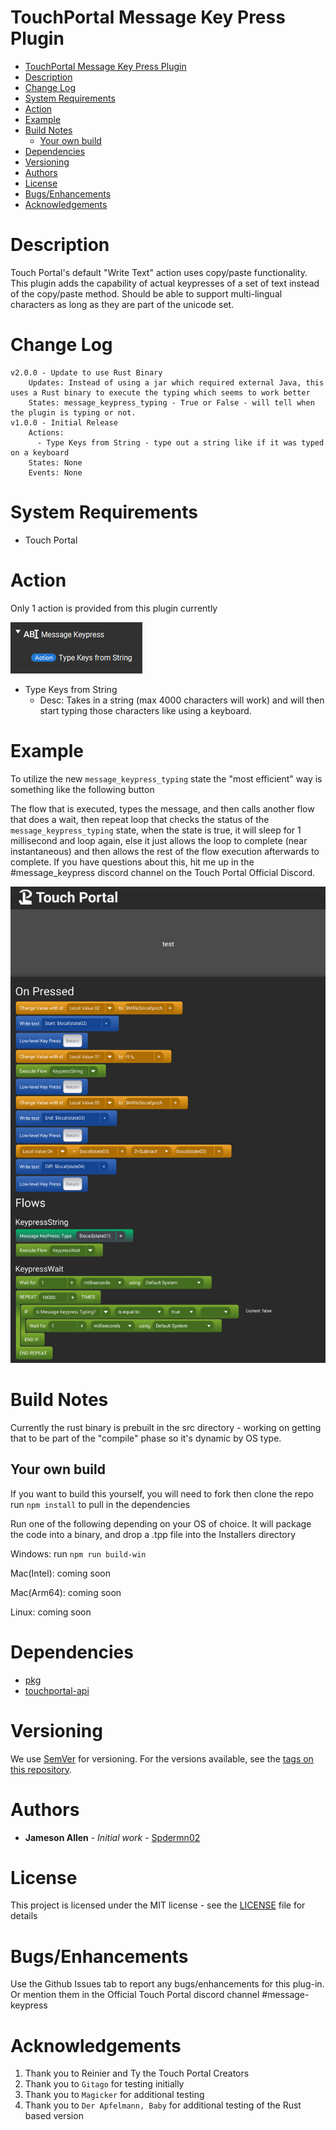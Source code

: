 # TouchPortal Message Key Press Plugin

- [TouchPortal Message Key Press Plugin](#touchportal-message-key-press-plugin)
- [Description](#description)
- [Change Log](#change-log)
- [System Requirements](#system-requirements)
- [Action](#action)
- [Example](#example)
- [Build Notes](#build-notes)
  - [Your own build](#your-own-build)
- [Dependencies](#dependencies)
- [Versioning](#versioning)
- [Authors](#authors)
- [License](#license)
- [Bugs/Enhancements](#bugsenhancements)
- [Acknowledgements](#acknowledgements)

# Description
Touch Portal's default "Write Text" action uses copy/paste functionality.  This plugin adds the capability of actual keypresses of a set of text instead of the copy/paste method.  Should be able to support multi-lingual characters as long as they are part of the unicode set. 

# Change Log
```
v2.0.0 - Update to use Rust Binary
    Updates: Instead of using a jar which required external Java, this uses a Rust binary to execute the typing which seems to work better
    States: message_keypress_typing - True or False - will tell when the plugin is typing or not.
v1.0.0 - Initial Release
    Actions:
      - Type Keys from String - type out a string like if it was typed on a keyboard
    States: None
    Events: None
```

# System Requirements

- Touch Portal

# Action
Only 1 action is provided from this plugin currently

![Action](resources/action-list.png)

- Type Keys from String
  - Desc: Takes in a string (max 4000 characters will work) and will then start typing those characters like using a keyboard. 

# Example

To utilize the new `message_keypress_typing` state the "most efficient" way is something like the following button

The flow that is executed, types the message, and then calls another flow that does a wait, then repeat loop that checks the status of the `message_keypress_typing` state, when the state is true, it will sleep for 1 millisecond and loop again, else it just allows the loop to complete (near instantaneous) and then allows the rest of the flow execution afterwards to complete.  If you have questions about this, hit me up in the #message_keypress discord channel on the Touch Portal Official Discord.

![Example Button](resources/ExampleButton.png)


# Build Notes

Currently the rust binary is prebuilt in the src directory - working on getting that to be part of the "compile" phase so it's dynamic by OS type.

## Your own build

If you want to build this yourself, you will need to fork then clone the repo
run `npm install` to pull in the dependencies

Run one of the following depending on your OS of choice. It will package the code into a binary, and drop a .tpp file into the Installers directory

Windows: run `npm run build-win`

Mac(Intel): coming soon 

Mac(Arm64): coming soon

Linux: coming soon

# Dependencies
 - [pkg](https://www.npmjs.com/package/pkg)
 - [touchportal-api](https://www.npmjs.com/package/touchportal-api)

# Versioning

We use [SemVer](http://semver.org/) for versioning. For the versions available, see the [tags on this repository](https://github.com/spdermn02/touchportal_messagekeypress/tags).

# Authors

- **Jameson Allen** - _Initial work_ - [Spdermn02](https://github.com/spdermn02)

# License

This project is licensed under the MIT license - see the [LICENSE](LICENSE) file for details

# Bugs/Enhancements
Use the Github Issues tab to report any bugs/enhancements for this plug-in. Or mention them in the Official Touch Portal discord channel #message-keypress

# Acknowledgements
1. Thank you to Reinier and Ty the Touch Portal Creators
2. Thank you to `Gitago` for testing initially
3. Thank you to `Magicker` for additional testing
4. Thank you to `Der Apfelmann, Baby` for additional testing of the Rust based version